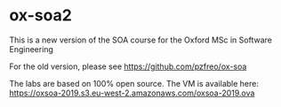 # ox-soa2
This is a new version of the SOA course for the Oxford MSc in Software Engineering

For the old version, please see https://github.com/pzfreo/ox-soa

The labs are based on 100% open source. The VM is available here:
https://oxsoa-2019.s3.eu-west-2.amazonaws.com/oxsoa-2019.ova

